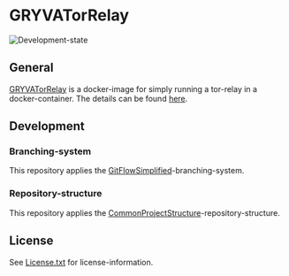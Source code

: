 # GRYVATorRelay

![Development-state](https://img.shields.io/badge/development--state-maintenance%20updates%20only-green)

## General

[GRYVATorRelay](https://github.com/anionDev/GRYVATorRelay) is a docker-image for simply running a tor-relay in a docker-container.
The details can be found [here](https://github.com/anionDev/GRYVATorRelay/blob/main/GRYVATorRelay/Other/Reference/ReferenceContent/index.md).

## Development

### Branching-system

This repository applies the [GitFlowSimplified](https://projects.aniondev.de/PublicProjects/Common/ProjectTemplates/-/blob/main/Conventions/BranchingSystem/GitFlowSimplified/GitFlowSimplified.md)-branching-system.

### Repository-structure

This repository applies the [CommonProjectStructure](https://projects.aniondev.de/PublicProjects/Common/ProjectTemplates/-/blob/main/Conventions/RepositoryStructure/CommonProjectStructure/CommonProjectStructure.md)-repository-structure.

## License

See [License.txt](https://projects.aniondev.de/PublicProjects/GRYVAImages/GRYVATorRelay/-/raw/main/License.txt) for license-information.
